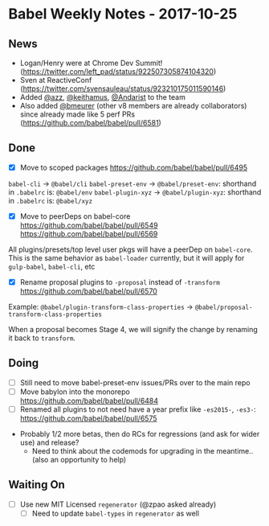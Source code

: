 # Babel Weekly Notes - 2017-10-25

## News

- Logan/Henry were at Chrome Dev Summit! (https://twitter.com/left_pad/status/922507305874104320)  
- Sven at ReactiveConf (https://twitter.com/svensauleau/status/923210175011590146)  
- Added [@azz](https://github.com/azz), [@keithamus](https://github.com/keithamus), [@Andarist](https://github.com/Andarist) to the team  
- Also added [@bmeurer](https://github.com/bmeurer) (other v8 members are already collaborators) since already made like 5 perf PRs (https://github.com/babel/babel/pull/6581)

## Done

- [x] Move to scoped packages https://github.com/babel/babel/pull/6495

`babel-cli` -> `@babel/cli`
`babel-preset-env` -> `@babel/preset-env`: shorthand in `.babelrc` is: `@babel/env`
`babel-plugin-xyz` -> `@babel/plugin-xyz`: shorthand in `.babelrc` is: `@babel/xyz`

- [x] Move to peerDeps on babel-core https://github.com/babel/babel/pull/6549 https://github.com/babel/babel/pull/6569

All plugins/presets/top level user pkgs will have a peerDep on `babel-core`.
This is the same behavior as `babel-loader` currently, but it will apply for `gulp-babel`, `babel-cli`, etc

- [x] Rename proposal plugins to `-proposal` instead of `-transform` https://github.com/babel/babel/pull/6570

Example: `@babel/plugin-transform-class-properties` -> `@babel/proposal-transform-class-properties`

When a proposal becomes Stage 4, we will signify the change by renaming it back to `transform`.

## Doing

- [ ] Still need to move babel-preset-env issues/PRs over to the main repo
- [ ] Move babylon into the monorepo https://github.com/babel/babel/pull/6484
- [ ] Renamed all plugins to not need have a year prefix like `-es2015-`, `-es3-`: https://github.com/babel/babel/pull/6575
- Probably 1/2 more betas, then do RCs for regressions (and ask for wider use) and release?
  - Need to think about the codemods for upgrading in the meantime.. (also an opportunity to help)

## Waiting On

- [ ] Use new MIT Licensed `regenerator` (@zpao asked already)
  - [ ] Need to update `babel-types` in `regenerator` as well
